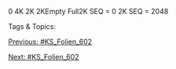 0 4K
2K
2KEmpty
Full2K   SEQ = 0
2K     SEQ = 2048

   Tags & Topics:
   

[Previous: #KS_Folien_602](KS_Folien_602.md)

[Next: #KS_Folien_602](KS_Folien_602.md)